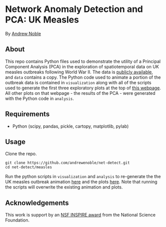 # Network Anomaly Detection and PCA:  UK Measles

By [Andrew Noble](http://andrewenoble.com)

## About

This repo contains Python files used to demonstrate the utility of a Principal Component Analysis (PCA) in the exploration of spatiotemporal data on UK measles outbreaks following World War II.  The data is [publicly available](http://ento.psu.edu/research/labs/ottar-bjornstad/ottar-lab-abstracts/tsir-analysis-of-measles-in-england-and-wales), and ```data``` contains a copy.  The Python code used to animate a portion of the outbreak data is contained in ```visualization``` along with all of the scripts used to generate the first three exploratory plots at the top of [this webpage](http://andrewenoble.com/measles.html).  All other plots on that webpage - the results of the PCA - were generated with the Python code in ```analysis```.

## Requirements

* Python (scipy, pandas, pickle, cartopy, matplotlib, pylab)

## Usage

Clone the repo.
```
git clone https://github.com/andrewenoble/net-detect.git
cd net-detect/measles
```
Run the python scripts in ```visualization``` and ```analysis``` to re-generate the the UK measles outbreak animation [here](http://two.ucdavis.edu/~andrewnoble/research.html) and the plots [here](http://two.ucdavis.edu/~andrewnoble/measles.html).  Note that running the scripts will overwrite the existing animation and plots.
## Acknowledgements

This work is support by an [NSF
INSPIRE award](http://www.nsf.gov/awardsearch/showAward?AWD_ID=1344187&amp;HistoricalAwards=false) from the National Science Foundation.  
